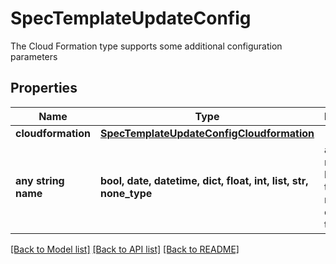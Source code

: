 # SpecTemplateUpdateConfig

The Cloud Formation type supports some additional configuration parameters

## Properties
Name | Type | Description | Notes
------------ | ------------- | ------------- | -------------
**cloudformation** | [**SpecTemplateUpdateConfigCloudformation**](SpecTemplateUpdateConfigCloudformation.md) |  | [optional] 
**any string name** | **bool, date, datetime, dict, float, int, list, str, none_type** | any string name can be used but the value must be the correct type | [optional]

[[Back to Model list]](../README.md#documentation-for-models) [[Back to API list]](../README.md#documentation-for-api-endpoints) [[Back to README]](../README.md)


